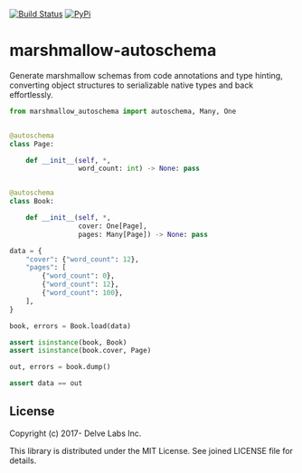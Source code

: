 [![Build Status](https://travis-ci.org/delvelabs/marshmallow-autoschema.svg?branch=master)](https://travis-ci.org/delvelabs/marshmallow-autoschema)
[![PyPi](https://badge.fury.io/py/marshmallow-autoschema.svg)](https://badge.fury.io/py/marshmallow-autoschema)

# marshmallow-autoschema

Generate marshmallow schemas from code annotations and type hinting, converting
object structures to serializable native types and back effortlessly.


```python
from marshmallow_autoschema import autoschema, Many, One


@autoschema
class Page:

    def __init__(self, *,
                 word_count: int) -> None: pass


@autoschema
class Book:

    def __init__(self, *,
                 cover: One[Page],
                 pages: Many[Page]) -> None: pass

data = {
    "cover": {"word_count": 12},
    "pages": [
        {"word_count": 0},
        {"word_count": 12},
        {"word_count": 100},
    ],
}

book, errors = Book.load(data)

assert isinstance(book, Book)
assert isinstance(book.cover, Page)

out, errors = book.dump()

assert data == out
```

## License

Copyright (c) 2017- Delve Labs Inc.

This library is distributed under the MIT License. See joined LICENSE file for details.
